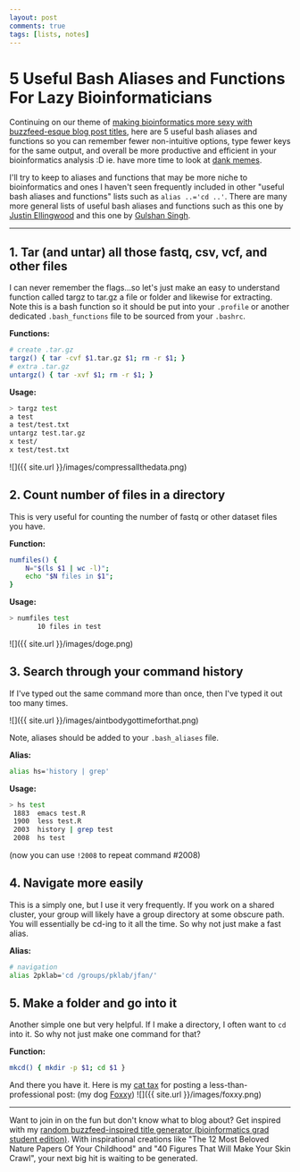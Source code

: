 ```yaml
---
layout: post
comments: true
tags: [lists, notes]
---
```


# 5 Useful Bash Aliases and Functions For Lazy Bioinformaticians

Continuing on our theme of [making bioinformatics more sexy with buzzfeed-esque blog post titles](http://jef.works/blog/2017/08/03/5-must-dos-for-efficient-bioinformatics/), here are 5 useful bash aliases and functions so you can remember fewer non-intuitive options, type fewer keys for the same output, and overall be more productive and efficient in your bioinformatics analysis :D ie. have more time to look at [dank memes](http://knowyourmeme.com/memes/dank-memes). 

I'll try to keep to aliases and functions that may be more niche to bioinformatics and ones I haven't seen frequently included in other "useful bash aliases and functions" lists such as `alias ..='cd ..'`. There are many more general lists of useful bash aliases and functions such as this one by [Justin Ellingwood](https://www.digitalocean.com/community/tutorials/an-introduction-to-useful-bash-aliases-and-functions) and this one by [Gulshan Singh](https://www.gulshansingh.com/posts/useful-bash-aliases/). 
	
---
	
## 1. Tar (and untar) all those fastq, csv, vcf, and other files

I can never remember the flags...so let's just make an easy to understand function called targz to tar.gz a file or folder and likewise for extracting. Note this is a bash function so it should be put into your `.profile` or another dedicated `.bash_functions` file to be sourced from your `.bashrc`. 

**Functions:**

```sh
# create .tar.gz 
targz() { tar -cvf $1.tar.gz $1; rm -r $1; }
# extra .tar.gz
untargz() { tar -xvf $1; rm -r $1; }
```

**Usage:**

```sh
> targz test
a test
a test/test.txt
untargz test.tar.gz 
x test/
x test/test.txt
```

![]({{ site.url }}/images/compressallthedata.png)


## 2. Count number of files in a directory

This is very useful for counting the number of fastq or other dataset files you have.

**Function:**

```sh
numfiles() { 
    N="$(ls $1 | wc -l)"; 
    echo "$N files in $1";
}
```

**Usage:**

```sh
> numfiles test
       10 files in test
```

![]({{ site.url }}/images/doge.png)


## 3. Search through your command history

If I've typed out the same command more than once, then I've typed it out too many times. 

![]({{ site.url }}/images/aintbodygottimeforthat.png)

Note, aliases should be added to your `.bash_aliases` file. 

**Alias:**

```sh
alias hs='history | grep'
```

**Usage:**

```sh
> hs test
 1883  emacs test.R
 1900  less test.R
 2003  history | grep test
 2008  hs test
```

(now you can use `!2008` to repeat command #2008)


## 4. Navigate more easily

This is a simply one, but I use it very frequently. If you work on a shared cluster, your group will likely have a group directory at some obscure path. You will essentially be cd-ing to it all the time. So why not just make a fast alias.

**Alias:**

```sh
# navigation
alias 2pklab='cd /groups/pklab/jfan/'
```


## 5. Make a folder and go into it

Another simple one but very helpful. If I make a directory, I often want to `cd` into it. So why not just make one command for that?

**Function:**

```sh
mkcd() { mkdir -p $1; cd $1 }
```

And there you have it. Here is my [cat tax](http://www.urbandictionary.com/define.php?term=cat+tax&defid=10979502) for posting a less-than-professional post: (my dog [Foxxy](https://www.instagram.com/pomdeterrier/))
![]({{ site.url }}/images/foxxy.png)

---

Want to join in on the fun but don't know what to blog about? Get inspired with my [random buzzfeed-inspired title generator (bioinformatics grad student edition)](http://jef.works/buzzfeed-title/). With inspirational creations like "The 12 Most Beloved Nature Papers Of Your Childhood" and "40 Figures That Will Make Your Skin Crawl", your next big hit is waiting to be generated. 



